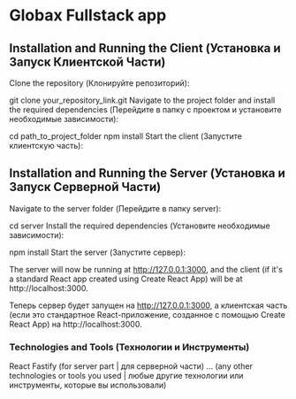 # Globax Fullstack app

## Installation and Running the Client (Установка и Запуск Клиентской Части)
Clone the repository (Клонируйте репозиторий):

git clone your_repository_link.git
Navigate to the project folder and install the required dependencies (Перейдите в папку с проектом и установите необходимые зависимости):

cd path_to_project_folder
npm install
Start the client (Запустите клиентскую часть):

## Installation and Running the Server (Установка и Запуск Серверной Части)
Navigate to the server folder (Перейдите в папку server):

cd server
Install the required dependencies (Установите необходимые зависимости):

npm install
Start the server (Запустите сервер):

The server will now be running at http://127.0.0.1:3000, and the client (if it's a standard React app created using Create React App) will be at http://localhost:3000.

Теперь сервер будет запущен на http://127.0.0.1:3000, а клиентская часть (если это стандартное React-приложение, созданное с помощью Create React App) на http://localhost:3000.

### Technologies and Tools (Технологии и Инструменты)
React
Fastify (for server part | для серверной части)
... (any other technologies or tools you used | любые другие технологии или инструменты, которые вы использовали)
